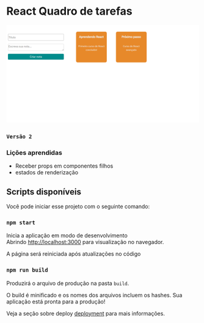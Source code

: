 # React Quadro de tarefas

![versao_1](./src/assets/img/v2.png)
### `Versão 2`


### Lições aprendidas
- Receber props em componentes filhos
- estados de renderização

## Scripts disponíveis

Você pode iniciar esse projeto com o seguinte comando:

### `npm start`

Inicia a aplicação em modo de desenvolvimento\
Abrindo [http://localhost:3000](http://localhost:3000) para visualização no navegador.

A página será reiniciada após atualizações no código

### `npm run build`

Produzirá o arquivo de produção na pasta `build`.

O build é minificado e os nomes dos arquivos incluem os hashes.
Sua aplicação está pronta para a produção!

Veja a seção sobre deploy [deployment](https://facebook.github.io/create-react-app/docs/deployment) para mais informações.

